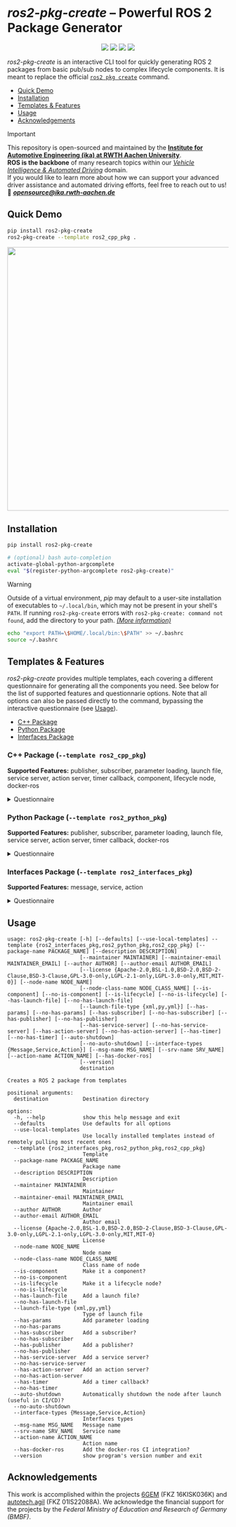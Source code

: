 # *ros2-pkg-create* – Powerful ROS 2 Package Generator

<p align="center">
  <img src="https://img.shields.io/github/license/ika-rwth-aachen/ros2-pkg-create"/>
  <a href="https://github.com/ika-rwth-aachen/ros2-pkg-create/actions/workflows/generate-and-test.yml"><img src="https://github.com/ika-rwth-aachen/ros2-pkg-create/actions/workflows/generate-and-test.yml/badge.svg"/></a>
  <a href="https://pypi.org/project/ros2-pkg-create/"><img src="https://img.shields.io/pypi/v/ros2-pkg-create?label=PyPI"/></a>
  <a href="https://pypi.org/project/ros2-pkg-create/"><img src="https://img.shields.io/pypi/dm/ros2-pkg-create?color=blue&label=PyPI%20downloads"/></a>
</p>

*ros2-pkg-create* is an interactive CLI tool for quickly generating ROS 2 packages from basic pub/sub nodes to complex lifecycle components. It is meant to replace the official [`ros2 pkg create`](https://docs.ros.org/en/jazzy/Tutorials/Beginner-Client-Libraries/Creating-Your-First-ROS2-Package.html#create-a-package) command.

- [Quick Demo](#quick-demo)
- [Installation](#installation)
- [Templates \& Features](#templates--features)
- [Usage](#usage)
- [Acknowledgements](#acknowledgements)

> [!IMPORTANT]  
> This repository is open-sourced and maintained by the [**Institute for Automotive Engineering (ika) at RWTH Aachen University**](https://www.ika.rwth-aachen.de/).  
> **ROS is the backbone** of many research topics within our [*Vehicle Intelligence & Automated Driving*](https://www.ika.rwth-aachen.de/en/competences/fields-of-research/vehicle-intelligence-automated-driving.html) domain.  
> If you would like to learn more about how we can support your advanced driver assistance and automated driving efforts, feel free to reach out to us!  
> :email: ***opensource@ika.rwth-aachen.de***


## Quick Demo

```bash
pip install ros2-pkg-create
ros2-pkg-create --template ros2_cpp_pkg .
```

<img src="https://github.com/ika-rwth-aachen/ros2-pkg-create/raw/main/assets/cli.png" width=600>


## Installation

```bash
pip install ros2-pkg-create

# (optional) bash auto-completion
activate-global-python-argcomplete
eval "$(register-python-argcomplete ros2-pkg-create)"
```

> [!WARNING]  
> Outside of a virtual environment, *pip* may default to a user-site installation of executables to `~/.local/bin`, which may not be present in your shell's `PATH`.  If running `ros2-pkg-create` errors with `ros2-pkg-create: command not found`, add the directory to your path. [*(More information)*](https://packaging.python.org/en/latest/tutorials/installing-packages/#installing-to-the-user-site)
> ```bash
> echo "export PATH=\$HOME/.local/bin:\$PATH" >> ~/.bashrc
> source ~/.bashrc
> ```


## Templates & Features

*ros2-pkg-create* provides multiple templates, each covering a different questionnaire for generating all the components you need. See below for the list of supported features and questionnarie options. Note that all options can also be passed directly to the command, bypassing the interactive questionnaire (see [Usage](#usage)).

- [C++ Package](#c-package---template-ros2_cpp_pkg)
- [Python Package](#python-package---template-ros2_python_pkg)
- [Interfaces Package](#interfaces-package---template-ros2_interfaces_pkg)

### C++ Package (`--template ros2_cpp_pkg`)

**Supported Features:** publisher, subscriber, parameter loading, launch file, service server, action server, timer callback, component, lifecycle node, docker-ros

<details>
<summary>Questionnaire</summary>

- Package name
- Description
- Maintainer | Maintainer email
- Author | Author email
- License
- Node name
- Class name of node
- Make it a component?
- Make it a lifecycle node?
- Add a launch file? | Type of launch file
- Add parameter loading?
- Add a subscriber?
- Add a publisher?
- Add a service server?
- Add an action server?
- Add a timer callback?
- Add the docker-ros CI integration?
</details>

### Python Package (`--template ros2_python_pkg`)

**Supported Features:** publisher, subscriber, parameter loading, launch file, service server, action server, timer callback, docker-ros

<details>
<summary>Questionnaire</summary>

- Package name
- Description
- Maintainer | Maintainer email
- Author | Author email
- License
- Node name
- Class name of node
- Add a launch file? | Type of launch file
- Add parameter loading?
- Add a subscriber?
- Add a publisher?
- Add a service server?
- Add an action server?
- Add a timer callback?
- Add the docker-ros CI integration?
</details>

### Interfaces Package (`--template ros2_interfaces_pkg`)

**Supported Features:** message, service, action

<details>
<summary>Questionnaire</summary>

- Package name
- Description
- Maintainer | Maintainer email
- Author | Author email
- License
- Interfaces types
- Message name
- Service name
- Action name
- Add the docker-ros CI integration?
</details>


## Usage

```
usage: ros2-pkg-create [-h] [--defaults] [--use-local-templates] --template {ros2_interfaces_pkg,ros2_python_pkg,ros2_cpp_pkg} [--package-name PACKAGE_NAME] [--description DESCRIPTION]
                       [--maintainer MAINTAINER] [--maintainer-email MAINTAINER_EMAIL] [--author AUTHOR] [--author-email AUTHOR_EMAIL]
                       [--license {Apache-2.0,BSL-1.0,BSD-2.0,BSD-2-Clause,BSD-3-Clause,GPL-3.0-only,LGPL-2.1-only,LGPL-3.0-only,MIT,MIT-0}] [--node-name NODE_NAME]
                       [--node-class-name NODE_CLASS_NAME] [--is-component] [--no-is-component] [--is-lifecycle] [--no-is-lifecycle] [--has-launch-file] [--no-has-launch-file]
                       [--launch-file-type {xml,py,yml}] [--has-params] [--no-has-params] [--has-subscriber] [--no-has-subscriber] [--has-publisher] [--no-has-publisher]
                       [--has-service-server] [--no-has-service-server] [--has-action-server] [--no-has-action-server] [--has-timer] [--no-has-timer] [--auto-shutdown]
                       [--no-auto-shutdown] [--interface-types {Message,Service,Action}] [--msg-name MSG_NAME] [--srv-name SRV_NAME] [--action-name ACTION_NAME] [--has-docker-ros]
                       [--version]
                       destination

Creates a ROS 2 package from templates

positional arguments:
  destination           Destination directory

options:
  -h, --help            show this help message and exit
  --defaults            Use defaults for all options
  --use-local-templates
                        Use locally installed templates instead of remotely pulling most recent ones
  --template {ros2_interfaces_pkg,ros2_python_pkg,ros2_cpp_pkg}
                        Template
  --package-name PACKAGE_NAME
                        Package name
  --description DESCRIPTION
                        Description
  --maintainer MAINTAINER
                        Maintainer
  --maintainer-email MAINTAINER_EMAIL
                        Maintainer email
  --author AUTHOR       Author
  --author-email AUTHOR_EMAIL
                        Author email
  --license {Apache-2.0,BSL-1.0,BSD-2.0,BSD-2-Clause,BSD-3-Clause,GPL-3.0-only,LGPL-2.1-only,LGPL-3.0-only,MIT,MIT-0}
                        License
  --node-name NODE_NAME
                        Node name
  --node-class-name NODE_CLASS_NAME
                        Class name of node
  --is-component        Make it a component?
  --no-is-component
  --is-lifecycle        Make it a lifecycle node?
  --no-is-lifecycle
  --has-launch-file     Add a launch file?
  --no-has-launch-file
  --launch-file-type {xml,py,yml}
                        Type of launch file
  --has-params          Add parameter loading
  --no-has-params
  --has-subscriber      Add a subscriber?
  --no-has-subscriber
  --has-publisher       Add a publisher?
  --no-has-publisher
  --has-service-server  Add a service server?
  --no-has-service-server
  --has-action-server   Add an action server?
  --no-has-action-server
  --has-timer           Add a timer callback?
  --no-has-timer
  --auto-shutdown       Automatically shutdown the node after launch (useful in CI/CD)?
  --no-auto-shutdown
  --interface-types {Message,Service,Action}
                        Interfaces types
  --msg-name MSG_NAME   Message name
  --srv-name SRV_NAME   Service name
  --action-name ACTION_NAME
                        Action name
  --has-docker-ros      Add the docker-ros CI integration?
  --version             show program's version number and exit
```

## Acknowledgements

This work is accomplished within the projects [6GEM](https://6gem.de/en/) (FKZ 16KISK036K) and [autotech.agil](https://www.autotechagil.de/) (FKZ 01IS22088A). We acknowledge the financial support for the projects by the *Federal Ministry of Education and Research of Germany (BMBF)*.
